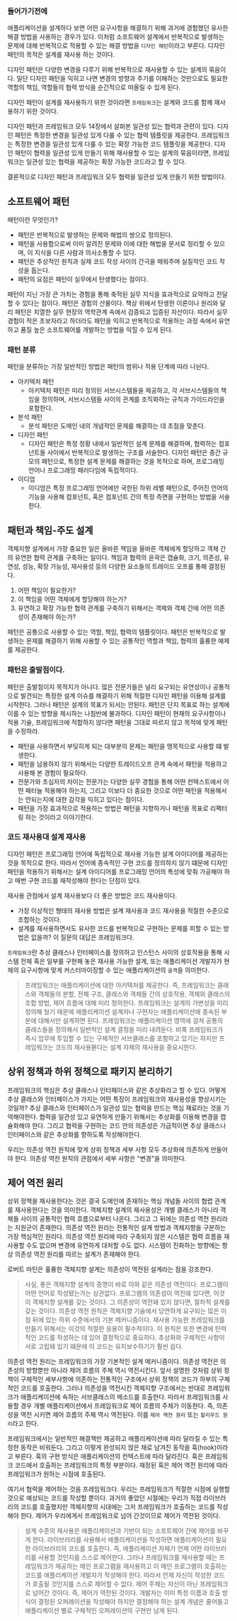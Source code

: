 ### 들어가기전에
애플리케이션을 설계하다 보면 어떤 요구사항을 해결하기  위해 과거에 경험했던 유사한 해결 방법을 사용하는 경우가 있다. 이처럼 소프트웨어 설계에서 반복적으로 발생하는 문제에 대해 반복적으로 적용할 수 있는 해결 방법을 `디자인 패턴`이라고 부른다. 디자인 패턴의 목적은 설계를 재사용 하는 것이다.

디자인 패턴은 다양한 변경을 다루기 위해 반복적으로 재사용할 수 있는 설계의 묶음이다. 일단 디자인 패턴을 익히고 나면 변경의 방향과 주기를 이해하는 것만으로도 필요한 역할의 책임, 역할들의 협력 방식을 순간적으로 떠올릴 수 있게 된다.

디자인 패턴이 설계를 재사용하기 위한 것이라면 `프레임워크`는 설계와 코드를 함께 재사용하기 위한 것이다.

디자인 패턴과 프레임워크 모두 14장에서 살펴본 일관성 있는 협력과 관련이 있다. 디자인 패턴은 특정한 변경을 일관성 있게 다룰 수 있는 협력 템플릿을 제공한다. 프레임워크는 특정한 변경을 일관성 있게 다룰 수 있는 확장 가능한 코드 템플릿을 제공한다. 디자인 패턴이 협력을 일관성 있게 만들기 위해 재사용할 수 있는 설계의 묶음이라면, 프레임워크는 일관성 있는 협력을 제공하는 확장 가능한 코드라고 할 수  있다.

결론적으로 디자인 패턴과 프레임워크 모두 협력을 일관성 있게 만들기 위한 방법이다.

## 소프트웨어 패턴
패턴이란 무엇인가?
- 패턴은 반복적으로 발생하는 문제와 해법의 쌍으로 정의된다.
- 패턴을 사용함으로써 이미 알려진 문제와 이에 대한 해법을 문서로 정리할 수 있으며, 이 지식을 다른 사람과 의사소통할 수 있다.
- 패턴은 추상적인 원칙과 실제 코드 작성 사이의 간극을 메워주며 실질적인 코드 작성을 돕는다.
- 패턴의 요점은 패턴이 실무에서 탄생했다는 점이다.

패턴이 지닌 가장 큰 가치는 경험을 통해 축적된 실무 지식을 효과적으로 요약하고 전달할 수 있다는 점이다. 패턴은 경험의 산물이다. 책상 위에서 탄생한 이론이나 원리와 달리 패턴은 치열한 실무 현장의 역학관계 속에서 검증되고 입증된 자산이다. 따라서 실무 경험이 적은 초보자라고 하더라도 패턴을 익히고 반복적으로 적용하는 과정 속에서 유연하고 품질 높은 소프트웨어를 개발하는 방법을 익힐 수 있게 된다.

### 패턴 분류
패턴을 분류하는 가장 일반적인 방법은 패턴의 범위나 적용 단계에 따라 나뉜다.
- 아키텍처 패턴
	- 아키텍처 패턴은 미리 정의된 서브시스템들을 제공하고, 각 서브시스템들의 책임을 정의하며, 서브시스템들 사이의 관계를 조직화하는 규칙과 가이드라인을 포함한다.
- 분석 패턴
	- 분석 패턴은 도메인 내의 개념적인 문제를 해결하는 데 초점을 맞춘다.
- 디자인 패턴
	- 디자인 패턴은 특정 정황 내에서 일반적인 설계 문제를 해결하며, 협력하는 컴포넌트들 사이에서 반복적으로 발생하는 구조를 서술한다. 디자인 패턴은 중간 규모의 패턴으로, 특정한 설계 문제를 해결하는 것을 목적으로 하며, 프로그래밍 언어나 프로그래밍 패러다임에 독립적이다.
- 이디엄
	- 이디엄은 특정 프로그래밍 언어에만 국한된 하위 레벨 패턴으로, 주어진 언어의 기능을 사용해 컴포넌트, 혹은 컴포넌트 간의 특정 측면을 구현하는 방법을 서술한다.
## 패턴과 책임-주도 설계
객체지향 설계에서 가장 중요한 일은 올바른 책임을 올바른 객체에게 할당하고 객체 간의 유연한 협력 관계를 구축하는 일이다. 책임과 협력의 윤곽은 캡슐화, 크기, 의존성, 유연성, 성능, 확장 가능성, 재사용성 등의 다양한 요소들의 트레이드 오프를 통해 결정된다.

1. 어떤 책임이 필요한가?
2. 이 책임을 어떤 객체에게 할당해야 하는가?
3. 유연하고 확장 가능한 협력 관계를 구축하기 위해서는 객체와 객체 간에 어떤 의존성이 존재해야 하는가?

패턴은 공통으로 사용할 수 있는 역할, 책임, 협력의 템플릿이다. 패턴은 반복적으로 발생하는 문제를 해결하기 위해 사용할 수 있는 공통적인 역할과 책임, 협력의 훌륭한 예제를 제공한다.

### 패턴은 출발점이다.
패턴은 출발점이지 목적지가 아니다. 많은 전문가들은 널리 요구되는 유연성이나 공통적으로 발견되는 특정한 설계 이슈를 해결하기 위해 적절한 디자인 패턴을 이용해 설계를 시작한다. 그러나 패턴은 설계의 목표가 되서는 안된다. 패턴은 단지 목표로 하는 설계에 이를 수 있는 방향을 제시하는 나침반에 불과하다. 디자인 패턴이 현재의 요구사항이나 적용 기술, 프레임워크에 적합하지 않다면 패턴을 그대로 따르지 않고 목적에 맞게 패턴을 수정하라.

- 패턴을 사용하면서 부딪히게 되는 대부분의 문제는 패턴을 맹목적으로 사용할 떄 발생한다.
- 패턴을 남용하지 않기 위해서는 다양한 트레이드오프 관계 속에서 패턴을 적용하고 사용해 본 경험이 필요하다.
- 전문가와 초심자의 차이는 전문가는 다양한 실무 경험을 통해 어떤 컨텍스트에서 어떤 패터늘 적용해야 하는지, 그리고 이보다 더 중요한 것으로 어떤 패턴을 적용해서는 안되는지에 대한 감각을 익히고 있다는 점이다.
- 패턴을 가장 효과적으로 적용하는 방법은 패턴을 지향하거나 패턴을 목표로 리팩터링 하는 것이라고 이야기한다.

### 코드 재사용대 설계 재사용
디자인 패턴은 프로그래밍 언어에 독립적으로 재사용 가능한 설계 아이디어를 제공하는 것을 목적으로 한다. 따라서 언어에 종속적인 구현 코드를 정의하지 않기 떄문에 디자인 패턴을 적용하기 위해서는 설계 아이디어를 프로그래밍 언어의 특성에 맞춰 가공해야 하고 매번 구현 코드를 재작성해야 한다는 단점이 있다.

재사용 관점에서 설계 재사용보다 더 좋은 방법은 코드 재사용이다. 

- 가장 이상적인 형태의 재사용 방법은 설계 재사용과 코드 재사용을 적절한 수준으로 조합하는 것이다.
- 설계를 재사용하면서도 유사한 코드를 반복적으로 구현하는 문제를 피할 수 있는 방법은 없을까? 이 질문의 대답은 프레임워크다.

`프레임워크`란 추상 클래스나 인터페이스를 정의하고 인스턴스 사이의 상호작용을 통해 시스템 전체 혹은 일부를 구현해 놓은 재사용 가능한 설계, 또는 애플리케이션 개발자가 현재의 요구사항에 맞게 커스터마이징할 수 있는 애플리케이션의 `골격`을 의미한다.

> 프레임워크는 애플리케이션에 대한 아키텍처를 제공한다. 즉, 프레임워크는 클래스와 객체들의 분할, 전체 구조, 클래스와 객체들 간의 상호작용, 객체와 클래스의 조합 방법, 제어 흐름에 대해 미리 정의한다. 프레임워크는 설계의 가변성을 미리 정의해 뒀기 때문에 애플리케이션 설계자나 구현자는 애플리케이션에 종속된 부분에 대해서만 설계하면 된다. 프레임워크는 애플리케이션 영역에 걸쳐 공통의 클래스들을 정의해서 일반적인 설계 결정을 미리 내려둔다. 비록 프레임워크가 즉시 업무에 투입할 수 있는 구체적인 서브클래스를 포함하고 있기는 하지만 프레임워크는 코드의 재사용볻다는 설계 자체의 재사용을 중요시한다.

## 상위 정책과 하위 정책으로 패키지 분리하기
프레임워크의 핵심은 추상 클래스나 인터페이스와 같은 추상화라고 할 수 있다. 어떻게 추상 클래스와 인터페이스가 가지는 어떤 특징이 프레임워크의 재사용성을 향상시키는 것일까? 추상 클래스와 인터페이스가 일관성 있는 협력을 만드는 핵심 재료라는 것을 기억해야한다. 협력을 일관성 있고 유연하게 만들기 위해서는 추상화를 이용해 변경을 캡슐화해야 한다. 그리고 협력을 구현하는 코드 안의 의존성은 가급적이면 추상 클래스나 인터페이스와 같은 추상화를 향하도록 작성해야한다.

우리는 의존성 역전 원칙에 맞게 상위 정책과 세부 사항 모두 추상화에 의존하게 만들어야 한다. 의존성 역전 원칙의 관점에서 세부 사항은 "변경"을 의미한다.

## 제어 역전 원리
상위 정책을 재사용한다는 것은 결국 도메인에 존재하는 핵심 개념들 사이의 협렵 관계를 재사용한다는 것을 의미한다. 객체지향 설계의 재사용성은 개별 클래스가 아니라 객체들 사이의 공통적인 협력 흐름으로부터 나온다. 그리고 그 뒤에는 의존성 역전 원리라는 지원군이 존재한다. 의존성 역전 원리는 전통적인 설계 방법과 객체지향을 구분하는 가장 핵심적인 원리다. 의존성 역전 원리에 따라 구축되지 않은 시스템은 협력 흐름을 재사용할 수도 없으며 변경에 유연하게 대처할 수도 없다. 시스템이 진화하는 방향에는 항상 의존성 역전 원리를 따르는 설계가 존재해야 한다.

로버트 마틴은 훌륭한 객체지향 설계는 의존성이 역전된 설계라는 점을 강조한다.
> 사실, 좋은 객체지향 설계의 증명이 바로 이와 같은 의존성 역전이다. 프로그램이 어떤 언어로 작성됐는가는 상관없다. 프로그램의 의존성이 역전돼 있다면, 이것이 객체지향 설계를 갖는 것이다. 그 의존성이 역전돼 있지 않다면, 절차적 설계를 갖는 것이다. 의존성 역전 원칙은 객체지향 기술에서 당연하게 요구되는 많은 이점 뒤에 있는 하위 수준에서의 기본 메커니즘이다. 재사용 가능한 프레임워크를 만들기 위해서는 이것의 적절한 응용이 필수적이다. 이 원칙은 또한 변경에 탄력적인 코드를 작성하는 데 있어 결정적으로 중요하다. 추상화와 구체적인 사항이 서로 고립돼 있기 떄문에 이 코드는 유지보수하기가 훨씬 쉽다.

의존성 역전 원리는 프레임워크의 가장 기본적인 설계 메커니즘이다. 의존성 역전은 의존성의 방향뿐만 아니라 제어 흐름의 주체 역시 역전시킨다. 앞서 설명한 것처럼 상위 정책이 구체적인 세부사항에 의존하는 전통적인 구조에서 상위 정책의 코드가 하부의 구체적인 코드를 호출한다. 그러나 의존성을 역전시킨 객체지향 구조에서는 반대로 프레임워크가 애플리케이션에 속하는 서브클래스의 메소드를 호출한다. 따라서 프레임워크를 사용할 경우 개별 애플리케이션에서 프레임워크로 제어 흐름의 주체가 이동한다. 즉, 의존성을 역전 시키면 제어 흐름의 주체 역시 역전된다. 이를 `제어 역전 원리` 또는 `할리우드 원리`라고 한다.

프레임워크에서는 일반적인 해결책만 제공하고 애플리케이션에 따라 달라질 수 있는 특정한 동작은 비워둔다. 그리고 이렇게 완성되지 않은 채로 남겨진 동작을 훅(hook)이라고 부른다. 훅의 구현 방식은 애플리케이션의 컨텍스트에 따라 달라진다. 훅은 프레임워크 코드에서 호출하는 프레임워크의 특정 부분이다. 재정된 훅은 제어 역전 원리에 따라 프레임워크가 원하는 시점에 호출된다.

여기서 협력을 제어하는 것음 프레임워크다. 우리는 프레임워크가 적절한 시점에 실행할 것으로 예상되는 코드를 작성할 뿐이다. 과거의 좋았던 시절에는 우리가 직접 라이브러리의 코드를 호출했지만 객체지향의 시대에는 그저 프레임워크가 호출하는 코드를 작성해야 한다. 제어가 우리에게서 프레임워크로 넘어 간것이므로 제어가 역전된 것이다.

> 설계 수준의 재사용은 애플리케이션과 기반이 되는 소프트웨어 간에 제어를 바꾸게 한다. 라이브러리를 사용해서 애플리케이션을 작성하면 애플리케이션이 필요한 라이브러리의 코드를 호출한다. 즉, 애플리케이션 자체가 언제 어떤 라이브러리를 사용할 것인지를 스스로 제어한다. 그러나 프레임워크를 재사용할 때는 프레임워크가 제공하는 메인 프로그램을 재사용하고 이 메인 프로그램이 호출하는 코드를 애플리케이션 개발자가 작성해야 한다. 따라서 언제 자신이 작성한 코드가 호출될 것인지를 스스로 제어할 수 없다. 제어 주체는 자신이 아닌 프레임워크로 넘어간 것이다. 즉, 제어가 역전된 것이다. 개발자는 이미 특정 이름과 호출 방식이 결정된 오퍼레이션을 작성해야 하지만 결정해야 하는 설계 개념은 줄어들고 애플리케이션 별로 구체적인 오퍼레이션의 구현만 남게 된다.